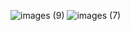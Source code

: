 ![images (9)](https://user-images.githubusercontent.com/105327444/207001906-d529dce4-380c-42c7-852d-0db4a3468140.jpg)
![images (7)](https://user-images.githubusercontent.com/105327444/207544012-74232151-0f65-45f9-afda-74d8634b380c.jpg)
